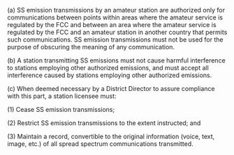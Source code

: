 (a) SS emission transmissions by an amateur station are authorized only for communications between points within areas where the amateur service is regulated by the FCC and between an area where the amateur service is regulated by the FCC and an amateur station in another country that permits such communications. SS emission transmissions must not be used for the purpose of obscuring the meaning of any communication.

(b) A station transmitting SS emissions must not cause harmful interference to stations employing other authorized emissions, and must accept all interference caused by stations employing other authorized emissions.

(c) When deemed necessary by a District Director to assure compliance with this part, a station licensee must:

(1) Cease SS emission transmissions;

(2) Restrict SS emission transmissions to the extent instructed; and

(3) Maintain a record, convertible to the original information (voice, text, image, etc.) of all spread spectrum communications transmitted.

